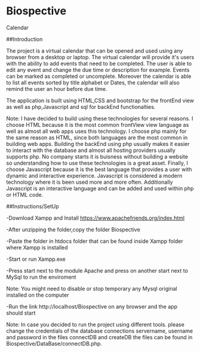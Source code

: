 # Biospective
Calendar

##Introduction

The project is a virtual calendar that can be opened and used using any browser from a desktop or laptop. The virtual calendar will provide it's users with the ability
to add events that need to be completed. The user is able to edit any event and change the due time or description for example. Events can be marked as completed or uncomplete. Moreover the calendar is able to list all events sorted by title alphabet or Dates, the calendar will also remind the user an hour before due time.

The application is built using HTML,CSS and bootstrap for the frontEnd view as well as php,Javascript and sql for backEnd functionalties.

Note: I have decided to build using these technologies for several reasons. I choose HTML because it is the most common frontView view language as well as almost all web apps
uses this technology. I choose php mainly for the same reason as HTML, since both languages are the most common in building web apps. Building the backEnd using php usually makes it easier to interact with the database and almost all hosting providers usually supports php. No company starts it is buisness without building a website so understanding how to use these technologies is a great asset. Finally, I choose Javascript because it is the best language that provides a user with dynamic and interactive experience. Javascript is considered a modern technology where it is been used more and more often. Additionally Javascript is an interactive language and can be added and used
within php or HTML code.

##Instructions/SetUp

-Download Xampp and Install https://www.apachefriends.org/index.html

-After unzipping the folder,copy the folder Biospective

-Paste the folder in htdocs folder that can be found inside Xampp folder where Xampp is installed

-Start or run Xampp.exe

-Press start next to the module Apache and press on another start next to MySql to run the enviroment

Note: You might need to disable or stop temporary any Mysql original installed on the computer

-Run the link http://localhost/Biospective on any browser and the app should start

Note: In case you decided to run the project using different tools. please change the credentials of the database connections servername, username and password in the
files connectDB and createDB the files can be found in Biospective/DataBase/connectDB.php.
